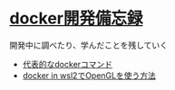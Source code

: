 # [docker開発備忘録](../)

開発中に調べたり、学んだことを残していく

- [代表的なdockerコマンド](./docker_typical_command)
- [docker in wsl2でOpenGLを使う方法](./opengl_dev_env.md)

